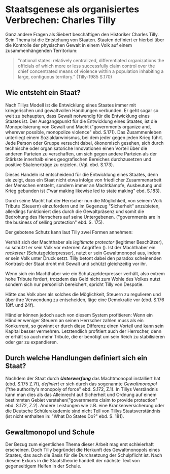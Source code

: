 # Staatsgenese als organisiertes Verbrechen: Charles Tilly
<!-- generelle Fehler -->
<!-- TODO MH: deutsche Begriffe verwenden (auch unten stehend) für protection etc. -->

<!-- TODO MH: Hier brauchen wir glaube ich erstmal einen einleitenden Satz; warum sollte uns das in unserem Kurs interessieren? (Tip: weil wir es mit Demokratie zu tun haben, und Demokratie das treffen von Kollektiv verbindlichen Entscheidungen betrifft, dafür also einen Staat braucht.) -->
Ganz andere Fragen als Siebert beschäftigen den Historiker Charles Tilly.
Sein Thema ist die Entstehung von Staaten.
Staaten definiert er hierbei über die Kontrolle der physischen Gewalt in einem Volk auf einem zusammenhängenden Territorium:
>"national states: relatively centralized, differentiated organizations the officials of which more or less successfully claim control over the chief concentrated means of violence within a population inhabiting a large, contiguous territory." (Tilly-1985 S.170)

## Wie entsteht ein Staat?
Nach Tillys Modell ist die Entwicklung eines Staates immer mit kriegerischen und gewaltvollen Handlungen verbunden.
Er geht sogar so weit zu behaupten, dass Gewalt notwendig für die Entwicklung eines Staates ist.
Der Ausgangspunkt für die Entwicklung eines Staates, ist die Monopolisierung von Gewalt und Macht ("governments organize and, wherever possible, monopolize violence" ebd. S.171).
Das Zusammenleben unterliegt einem Sozialdarwinismus, bei dem jeder gegen jeden Krieg führt. Jede Person oder Gruppe versucht dabei, ökonomisch gesehen, sich durch technische oder organisatoriche Innovationen einen Vorteil über die anderen Parteien zu verschaffen, um sich gegen andere Parteien als der Stärkste innerhalb eines geografischen Bereiches durchzusetzen und positive Skalenerträge zu erzielen.  (Vgl. ebd. S.173).
<!-- TODO MH: Zitat? Wo redet Tilly vom Machtwillen? Das ist nicht der Grund; der Grund ist vielmehr dass die Produktion von Gewalt im von vorneherein gegebene Wettbewerb (krieg von jedem gegen jeden) durch Technologie und org. Innovation positiven Skalenerträgen unterliegt. Deshalb gewinnt der größere. -->
Dieses Handeln ist entscheidend für die Entwicklung eines Staates, denn sie zeigt, dass ein Staat nicht etwa infolge von friedlicher Zusammenarbeit der Menschen entsteht, sondern immer an Machtkämpfe, Ausbeutung und Krieg gebunden ist ("war making likewise led to state making" ebd. S.183).
<!-- TODO MH: hier evtl. Darstellung von positiven Skalenerträgen einfügen? -->
Durch seine Macht hat der Herrscher nun die Möglichkeit,  von seinem Volk  Tribute (Steuern) einzufordern und im Gegenzug "Sicherheit" anzubieten, allerdings funktioniert dies durch die Gewaltpräsenz und somit die Bedrohung des Herrschers auf seine Untergebenen. ("governments are in the business of selling protection" ebd. S. 175).
<!-- TODO MH: Diese Doppeldeutigkeit der "protection" sollte schon vorher erklärt werden, weiter am Anfang; vielleicht auch wieder mit einem Beispiel -->
Der gebotene Schutz kann laut Tilly zwei Formen annehmen:

Verhält sich der Machthaber als *legitimate protector* (legitimer Beschützer), so schützt er sein Volk vor externen Angriffen ().
Ist der Machthaber ein *racketeer* (Schutzgelderpresser), nutzt er sein Gewaltmonopol aus, indem er sein Volk unter Druck setzt.
Tilly betont dabei den paradox scheinenden Kontrast: der Staat droht mit Gewalt und schützt gleichzeitig vor ihr.

Wenn sich ein Machthaber wie ein Schutzgelderpresser verhält, also extrem hohe Tribute fordert, trotzdem das Geld nicht zum Wohle des Volkes nutzt sondern sich nur persönlich bereichert, spricht Tilly von Despotie.
<!-- FIXME SF: müssen die Tribute extrem hoch sein? -->
Hätte das Volk aber als solches die Möglichkeit, Steuern zu regulieren und über ihre Verwendung zu entscheiden, läge eine Demokratie vor (ebd. S.176 18ff. und 24f).
<!-- TODO MH: der Kreislauf der in Tilly dargestellt wird ist hier noch etwas durcheinander; Wirtschaftswachstum lassen wir mal raus. Wichtiger wäre: Extraktion (Besteuerung) erlaubt (nach außen: Krieg) und erfordert (nach innen: Eintreibung der Steuern) Mittel der Gewaltproduktion. -->
<!-- FIXME: brauchen wir den folgenden Teil überhaupt? Ist er wirklich wichtig? -->
Händler können jedoch auch von diesem System profitieren:
Wenn ein Händler weniger Steuern an seinen Herrscher zahlen muss als ein Konkurrent, so gewinnt er durch diese Differenz einen Vorteil und kann sein Kapital besser vermehren.
Letztendlich profitiert auch der Herrscher, denn er erhält so auch mehr Tribute, die er benötigt um sein Reich zu stabilisieren oder gar zu expandieren.

## Durch welche Handlungen definiert sich ein Staat?
Nachdem der Staat durch ***Unterwerfung*** das Machtmonopol installiert hat (ebd. S.175 Z.7f), *definiert* er sich durch das sogenannte *Gewaltmonopol* ("the authority's monopoly of force" ebd. S.172, Z.1).
In Tillys Verständnis kann man dies als das Alleinrecht auf Sicherheit und Ordnung auf einem bestimmten Gebiet verstehen("governments claim to provide protection" ebd. S.172, Z.2).
Andere Leistungen wie z.B. eine Krankenversicherung oder die Deutsche Schülerakademie sind nicht Teil von Tillys Staatsverständnis (ist nicht enthalten in: "What Do States Do?" ebd. S. 181).

## Gewaltmonopol und Schule
Der Bezug zum eigentlichen Thema dieser Arbeit mag erst schleierhaft erscheinen.
Doch Tilly begründet die Herkunft des Gewaltmonopols eines Staates, das auch die Basis für die Durchsetzung der Schulpflicht ist.
Nach diesem Exkurs in die Staatstheorie handelt der nächste Text von gegenseitigem Helfen in der Schule.
